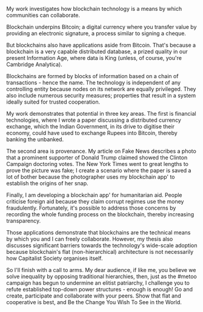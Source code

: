 My work investigates how blockchain technology is a means by which communities can collaborate.

Blockchain underpins Bitcoin; a digital currency where you transfer value by providing an electronic signature, a process similar to signing a cheque.

But blockchains also have applications aside from Bitcoin. That's because a blockchain is a very capable distributed database, a prized quality in our present Information Age, where data is King (unless, of course, you're Cambridge Analytica).

Blockchains are formed by blocks of information based on a chain of transactions - hence the name. The technology is independent of any controlling entity because nodes on its network are equally privileged. They also include numerous security measures; properties that result in a system ideally suited for trusted cooperation.

My work demonstrates that potential in three key areas. The first is financial technologies, where I wrote a paper discussing a distributed currency exchange, which the Indian Government, in its drive to digitise their economy, could have used to exchange Rupees into Bitcoin, thereby banking the unbanked.

The second area is provenance. My article on Fake News describes a photo that a prominent supporter of Donald Trump claimed showed the Clinton Campaign doctoring votes. The New York Times went to great lengths to prove the picture was fake; I create a scenario where the paper is saved a lot of bother because the photographer uses my blockchain app' to establish the origins of her snap.

Finally, I am developing a blockchain app' for humanitarian aid. People criticise foreign aid because they claim corrupt regimes use the money fraudulently. Fortunately, it's possible to address those concerns by recording the whole funding process on the blockchain, thereby increasing transparency.

Those applications demonstrate that blockchains are the technical means by which you and I can freely collaborate. However, my thesis also discusses significant barriers towards the technology's wide-scale adoption because blockchain's flat (non-hierarchical) architecture is not necessarily how Capitalist Society organises itself.

So I'll finish with a call to arms. My dear audience, if like me, you believe we solve inequality by opposing traditional hierarchies, then, just as the #metoo campaign has begun to undermine an elitist patriarchy, I challenge you to refute established top-down power structures - enough is enough! Go and create, participate and collaborate with your peers. Show that flat and cooperative is best, and Be the Change You Wish To See in the World.
